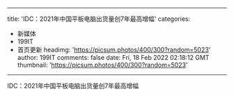 
---
title: 'IDC：2021年中国平板电脑出货量创7年最高增幅'
categories: 
 - 新媒体
 - 199IT
 - 首页更新
headimg: 'https://picsum.photos/400/300?random=5023'
author: 199IT
comments: false
date: Fri, 18 Feb 2022 02:18:12 GMT
thumbnail: 'https://picsum.photos/400/300?random=5023'
---

<div>   
IDC：2021年中国平板电脑出货量创7年最高增幅  
</div>
            